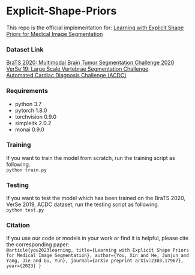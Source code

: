 # Explicit-Shape-Priors



This repo is the official implementation for: [Learning with Explicit Shape Priors for Medical Image Segmentation](https://arxiv.org/abs/2303.17967)




### Dataset Link
[BraTS 2020: Multimodal Brain Tumor Segmentation Challenge 2020](https://www.med.upenn.edu/cbica/brats2020/data.html)  
[VerSe'19: Large Scale Vertebrae Segmentation Challenge](https://verse2019.grand-challenge.org/)  
[Automated Cardiac Diagnosis Challenge (ACDC)](https://www.creatis.insa-lyon.fr/Challenge/acdc/databases.html)  



### Requirements
* python 3.7  
* pytorch 1.8.0  
* torchvision 0.9.0  
* simpleitk 2.0.2
* monai 0.9.0


### Training
If you want to train the model from scratch, run the training script as following.  
`python train.py`


### Testing
If you want to test the model which has been trained on the BraTS 2020, VerSe 2019, ACDC dataset, run the testing script as following.  
`python test.py`




### Citation
If you use our code or models in your work or find it is helpful, please cite the corresponding paper:  
`
@article{you2023learning,
  title={Learning with Explicit Shape Priors for Medical Image Segmentation},
  author={You, Xin and He, Junjun and Yang, Jie and Gu, Yun},
  journal={arXiv preprint arXiv:2303.17967},
  year={2023}
}
`
